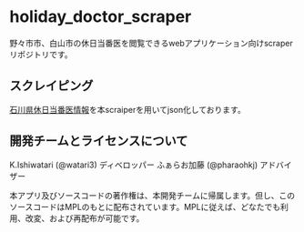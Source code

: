 # holiday_doctor_scraper
野々市市、白山市の休日当番医を閲覧できるwebアプリケーション向けscraperリポジトリです。

## スクレイピング
[石川県休日当番医情報](http://i-search.pref.ishikawa.jp/index.php?a=3)を本scraiperを用いてjson化しております。

## 開発チームとライセンスについて
K.Ishiwatari (@watari3) ディベロッパー
ふぁらお加藤 (@pharaohkj) アドバイザー

本アプリ及びソースコードの著作権は、本開発チームに帰属します。但し、このソースコードはMPLのもとに配布されています。MPLに従えば、どなたでも利用、改変、および再配布が可能です。
